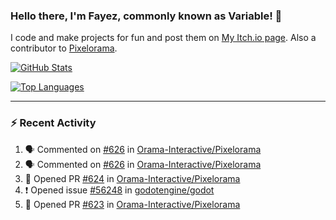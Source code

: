 ### Hello there, I'm Fayez, commonly known as Variable! 👋
I code and make projects for fun and post them on [My Itch.io page](https://variable-industries.itch.io/). Also a contributor to [Pixelorama](https://github.com/Orama-Interactive/Pixelorama).

[![GitHub Stats](https://github-readme-stats.vercel.app/api/?username=Variable-ind&show_icons=true&theme=merko)](https://github.com/anuraghazra/github-readme-stats)

[![Top Languages](https://github-readme-stats.vercel.app/api/top-langs/?username=Variable-ind&layout=compact&theme=merko)](https://github.com/anuraghazra/github-readme-stats)

---

### :zap: Recent Activity

<!--START_SECTION:activity-->
1. 🗣 Commented on [#626](https://github.com/Orama-Interactive/Pixelorama/issues/626) in [Orama-Interactive/Pixelorama](https://github.com/Orama-Interactive/Pixelorama)
2. 🗣 Commented on [#626](https://github.com/Orama-Interactive/Pixelorama/issues/626) in [Orama-Interactive/Pixelorama](https://github.com/Orama-Interactive/Pixelorama)
3. 💪 Opened PR [#624](https://github.com/Orama-Interactive/Pixelorama/pull/624) in [Orama-Interactive/Pixelorama](https://github.com/Orama-Interactive/Pixelorama)
4. ❗️ Opened issue [#56248](https://github.com/godotengine/godot/issues/56248) in [godotengine/godot](https://github.com/godotengine/godot)
5. 💪 Opened PR [#623](https://github.com/Orama-Interactive/Pixelorama/pull/623) in [Orama-Interactive/Pixelorama](https://github.com/Orama-Interactive/Pixelorama)
<!--END_SECTION:activity-->

<!--
**Variable-ind/Variable-ind** is a ✨ _special_ ✨ repository because its `README.md` (this file) appears on your GitHub profile.

Here are some ideas to get you started:
- 🌱 I’m currently studying at ...
- 🔭 I’m currently working on ...
- 👯 I’m looking to collaborate on ...
- 🤔 I’m looking for help with ...
- 💬 Ask me about ...
- 📫 How to reach me: ...
- ⚡ Fun fact: ...
-->
